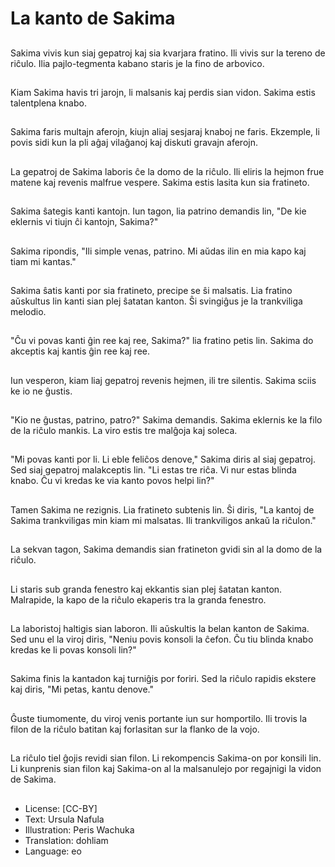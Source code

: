 # La kanto de Sakima

##
Sakima vivis kun siaj gepatroj kaj sia kvarjara fratino. Ili vivis sur la tereno de riĉulo. Ilia pajlo-tegmenta kabano staris je la fino de arbovico.

##
Kiam Sakima havis tri jarojn, li malsanis kaj perdis sian vidon. Sakima estis talentplena knabo.

##
Sakima faris multajn aferojn, kiujn aliaj sesjaraj knaboj ne faris. Ekzemple, li povis sidi kun la pli aĝaj vilaĝanoj kaj diskuti gravajn aferojn.

##
La gepatroj de Sakima laboris ĉe la domo de la riĉulo. Ili eliris la hejmon frue matene kaj revenis malfrue vespere. Sakima estis lasita kun sia fratineto.

##
Sakima ŝategis kanti kantojn. Iun tagon, lia patrino demandis lin, "De kie eklernis vi tiujn ĉi kantojn, Sakima?"

##
Sakima ripondis, "Ili simple venas, patrino. Mi aŭdas ilin en mia kapo kaj tiam mi kantas."

##
Sakima ŝatis kanti por sia fratineto, precipe se ŝi malsatis. Lia fratino aŭskultus lin kanti sian plej ŝatatan kanton. Ŝi svingiĝus je la trankviliga melodio.

##
"Ĉu vi povas kanti ĝin ree kaj ree, Sakima?" lia fratino petis lin. Sakima do akceptis kaj kantis ĝin ree kaj ree.

##
Iun vesperon, kiam liaj gepatroj revenis hejmen, ili tre silentis. Sakima sciis ke io ne ĝustis.

##
"Kio ne ĝustas, patrino, patro?" Sakima demandis. Sakima eklernis ke la filo de la riĉulo mankis. La viro estis tre malĝoja kaj soleca.

##
"Mi povas kanti por li. Li eble feliĉos denove," Sakima diris al siaj gepatroj. Sed siaj gepatroj malakceptis lin. "Li estas tre riĉa. Vi nur estas blinda knabo. Ĉu vi kredas ke via kanto povos helpi lin?"

##
Tamen Sakima ne rezignis. Lia fratineto subtenis lin. Ŝi diris, "La kantoj de Sakima trankviligas min kiam mi malsatas. Ili trankviligos ankaŭ la riĉulon."

##
La sekvan tagon, Sakima demandis sian fratineton gvidi sin al la domo de la riĉulo.

##
Li staris sub granda fenestro kaj ekkantis sian plej ŝatatan kanton. Malrapide, la kapo de la riĉulo ekaperis tra la granda fenestro.

##
La laboristoj haltigis sian laboron. Ili aŭskultis la belan kanton de Sakima. Sed unu el la viroj diris, "Neniu povis konsoli la ĉefon. Ĉu tiu blinda knabo kredas ke li povas konsoli lin?"

##
Sakima finis la kantadon kaj turniĝis por foriri. Sed la riĉulo rapidis ekstere kaj diris, "Mi petas, kantu denove."

##
Ĝuste tiumomente, du viroj venis portante iun sur homportilo. Ili trovis la filon de la riĉulo batitan kaj forlasitan sur la flanko de la vojo.

##
La riĉulo tiel ĝojis revidi sian filon. Li rekompencis Sakima-on por konsili lin. Li kunprenis sian filon kaj Sakima-on al la malsanulejo por regajnigi la vidon de Sakima.

##
* License: [CC-BY]
* Text: Ursula Nafula
* Illustration: Peris Wachuka
* Translation: dohliam
* Language: eo
